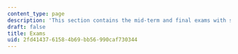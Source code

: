 ```yaml
---
content_type: page
description: 'This section contains the mid-term and final exams with solutions. '
draft: false
title: Exams
uid: 2fd41437-6158-4b69-bb56-990caf730344
---
```

